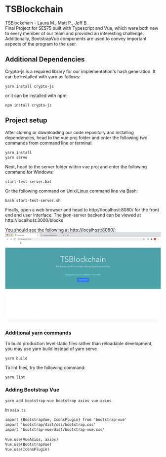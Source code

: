 # TSBlockchain
TSBlockchain - Laura M., Matt P., Jeff B.   
Final Project for SE575 built with Typescript and Vue, which were both new to every member of our team and provided an interesting challenge. Additionally, BootstrapVue components are used to convey important aspects of the program to the user.


## Additional Dependencies
Crypto-js is a required library for our implementation's hash generation. It can be installed with yarn as follows:
```
yarn install crypto-js
```
or it can be installed with npm:
```
npm install crypto-js
```

## Project setup
After cloning or downloading our code repository and installing dependencies, head to the vue proj folder and enter the following two commands from command line or terminal.
```
yarn install
yarn serve
```
Next, head to the server folder within vue proj and enter the following command for Windows:
```
start-test-server.bat
```
Or the following command on Unix/Linux command line via Bash:
```
bash start-test-server.sh
```
Finally, open a web browser and head to http://localhost:8080/ for the front end and user interface. The json-server backend can be viewed at http://localhost:3000/blocks

You should see the following at http://localhost:8080/:
![initialscreen8080](startscreen.png)

### Additional yarn commands
To build production level static files rather than reloadable development, you may use yarn build instead of yarn serve
```
yarn build
```
To lint files, try the following command:
```
yarn lint
```


### Adding Bootstrap Vue
`yarn add bootstrap-vue bootstrap axios vue-axios`

In `main.ts`
```
import {BootstrapVue, IconsPlugin} from 'bootstrap-vue'
import 'bootstrap/dist/css/bootstrap.css'
import 'bootstrap-vue/dist/bootstrap-vue.css'

Vue.use(VueAxios, axios)
Vue.use(BootstrapVue)
Vue.use(IconsPlugin)
```
